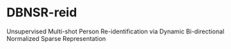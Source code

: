 # DBNSR-reid
Unsupervised Multi-shot Person Re-identification via Dynamic Bi-directional Normalized Sparse Representation
